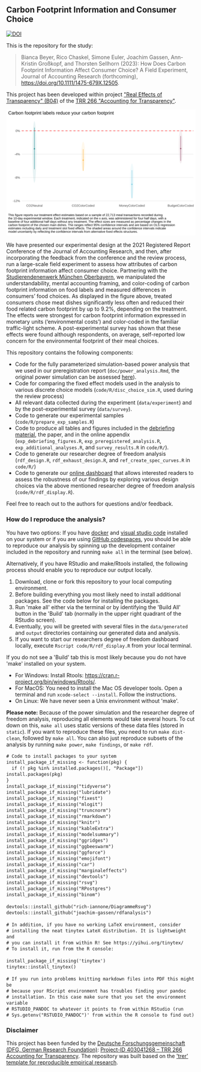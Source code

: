 ## Carbon Footprint Information and Consumer Choice

[![DOI](https://zenodo.org/badge/DOI/10.5281/zenodo.8188497.svg)](https://doi.org/10.5281/zenodo.8188497)

This is the repository for the study:

> Bianca Beyer, Rico Chaskel, Simone Euler, Joachim Gassen, Ann-Kristin Großkopf, and Thorsten Sellhorn (2023): How Does Carbon Footprint Information Affect Consumer Choice? A Field Experiment, Journal of Accounting Research (forthcoming), https://doi.org/10.1111/1475-679X.12505.

This project has been developed within project ["Real Effects of Transparency" (B04)](https://www.accounting-for-transparency.de/projects/real-effects-of-transparency) of the [TRR 266 "Accounting for Transparency"](https://www.accounting-for-transparency.de). 

![Carbon footprint effects of Beyer et al. (forthcoming)](https://github.com/trr266/carbonfood/blob/main/static/debriefing_res_exp.svg)

We have presented our experimental design at the 2021 Registered Report Conference of the Journal of Accounting Research, and then, after incorporating the feedback from the conference and the review process, run a large-scale field experiment to assess how attributes of carbon footprint information affect consumer choice. Partnering with the [Studierendenenwerk München Oberbayern](https://www.studierendenwerk-muenchen-oberbayern.de/en/), we manipulated the understandability, mental accounting framing, and color-coding of carbon footprint information on food labels and measured differences in consumers’ food choices. As displayed in the figure above, treated consumers chose meat dishes significantly less often and reduced their food related carbon footprint by up to 9.2%, depending on the treatment. The effects were strongest for carbon footprint information expressed in monetary units (‘environmental costs’) and color-coded in the familiar traffic-light scheme. A post-experimental survey has shown that these effects were found although respondents, on average, self-reported low concern for the environmental footprint of their meal choices.

This repository contains the following components:

- Code for the fully parameterized simulation-based power analysis that we used in our preregistration report (`doc/power_analysis.Rmd`, the original power simulation can be assessed  [here](https://trr266.de/carbonfood/power_analysis.html)). 
- Code for comparing the fixed effect models used in the analysis to various discrete choice models (`code/R/disc_choice_sim.R`, used during the review process)
- All relevant data collected during the experiment (`data/experiment`) and by the post-experimental survey (`data/survey`).
- Code to generate our experimental samples (`code/R/prepare_exp_samples.R`)
- Code to produce all tables and figures included in the [debriefing material](https://www.accounting-for-transparency.de/can-carbon-footprint-information-influence-consumer-choice/), the paper, and in the online appendix (`exp_debriefing_figures.R`, `exp_preregistered_analysis.R`,  `exp_additional_analyses.R`, and `survey_results.R` in `code/R/`).
- Code to generate our researcher degree of freedom analysis (`rdf_design.R`, `rdf_exhaust_design.R`, and `ref_create_spec_curves.R` in `code/R/`)
- Code to generate our [online dashboard](https://trr266.de/carbonfood/) that allows interested readers to assess the robustness of our findings by exploring various design choices via the above mentioned researcher degree of freedom analysis (`code/R/rdf_display.R`).

Feel free to reach out to the authors for questions and/or feedback.


### How do I reproduce the analysis?

You have two options: If you have [docker](https://www.docker.com) and [visual studio code](https://code.visualstudio.com) installed on your system or if you are using [GitHub codespaces](https://github.com/features/codespaces), you should be able to reproduce our analysis by spinning up the development container included in the repository and running `make all` in the terminal (see below).

Alternatively, if you have RStudio and make/Rtools installed, the following process should enable you to reproduce our output locally.

1. Download, clone or fork this repository to your local computing environment.
2. Before building everything you most likely need to install additional packages. See the code below for installing the packages.
3. Run 'make all' either via the terminal or by identifying the 'Build All' button in the 'Build' tab (normally in the upper right quadrant of the RStudio screen). 
4. Eventually, you will be greeted with several files in the `data/generated` and `output` directories containing our generated data and analysis.
5. If you want to start our researchers degree of freedom dashboard locally, execute `Rscript code/R/rdf_display.R` from your local terminal.

If you do not see a 'Build' tab this is most likely because you do not have 'make' installed on your system. 

- For Windows: Install Rtools: https://cran.r-project.org/bin/windows/Rtools/.
- For MacOS: You need to install the Mac OS developer tools. Open a terminal and run `xcode-select --install`. Follow the instructions.
- On Linux: We have never seen a Unix environment without 'make'. 

**Please note:** Because of the power simulation and the researcher degree of freedom analysis, reproducing all elements would take several hours. To cut down on this, `make all` uses static versions of these data files (stored in `static`). If you want to reproduce these files, you need to run `make dist-clean`, followed by `make all`. You can also just reproduce subsets of the analysis by running `make power`, `make findings`, or `make rdf`. 

```
# Code to install packages to your system
install_package_if_missing <- function(pkg) {
  if (! pkg %in% installed.packages()[, "Package"]) install.packages(pkg)
}
install_package_if_missing("tidyverse")
install_package_if_missing("lubridate")
install_package_if_missing("fixest")
install_package_if_missing("mlogit")
install_package_if_missing("truncnorm")
install_package_if_missing("rmarkdown")
install_package_if_missing("knitr")
install_package_if_missing("kableExtra")
install_package_if_missing("modelsummary")
install_package_if_missing("ggridges")
install_package_if_missing("ggbeeswarm")
install_package_if_missing("ggforce")
install_package_if_missing("emojifont")
install_package_if_missing("car")
install_package_if_missing("marginaleffects")
install_package_if_missing("devtools")
install_package_if_missing("rsvg")
install_package_if_missing("RPostgres")
install_package_if_missing("binom")

devtools::install_github("rich-iannone/DiagrammeRsvg")
devtools::install_github("joachim-gassen/rdfanalysis")

# In addition, if you have no working LaTeX environment, consider
# installing the neat tinytex LateX distribution. It is lightweight and
# you can install it from within R! See https://yihui.org/tinytex/
# To install it, run from the R console:

install_package_if_missing('tinytex')
tinytex::install_tinytex()

# If you run into problems knitting markdown files into PDF this might be 
# because your RScript environment has troubles finding your pandoc 
# installation. In this case make sure that you set the environment variable
# RSTUDIO_PANDOC to whatever it points to from within RStudio (run
# Sys.getenv("RSTUDIO_PANDOC")' from within the R console to find out)
```


### Disclaimer

This project has been funded by the [Deutsche Forschungsgemeinschaft (DFG, German Research Foundation)](https://www.dfg.de/): [Project-ID 403041268 – TRR 266 Accounting for Transparency](https://www.accounting-for-transparency.de/).
The repository was built based on the ['trer' template for reproducible empirical research](https://github.com/trr266/trer).
